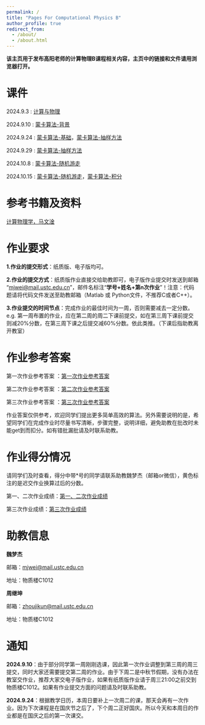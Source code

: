 ```yaml
---
permalink: /
title: "Pages For Computational Physics B"
author_profile: true
redirect_from: 
  - /about/
  - /about.html
---
```

**该主页用于发布高阳老师的计算物理B课程相关内容，主页中的链接和文件请用浏览器打开。**
  
课件
======
2024.9.3 : [计算与物理](http://zhoujikunn.github.io/files/计算与物理.pdf)

2024.9.10 : [蒙卡算法-背景](http://zhoujikunn.github.io/files/蒙卡算法-背景.pdf)

2024.9.24 : [蒙卡算法-基础](http://zhoujikunn.github.io/files/蒙卡算法：基础.pdf)，[蒙卡算法-抽样方法](http://zhoujikunn.github.io/files/蒙卡算法：抽样方法.pdf)

2024.9.29 : [蒙卡算法-抽样方法](http://zhoujikunn.github.io/files/蒙卡算法：抽样方法2.pdf)

2024.10.8 : [蒙卡算法-随机游走](http://zhoujikunn.github.io/files/蒙卡算法：随机游走.pdf)

2024.10.15 : [蒙卡算法-随机游走](http://zhoujikunn.github.io/files/蒙卡算法：随机游走2.pdf)，[蒙卡算法-积分](http://zhoujikunn.github.io/files/蒙卡算法：积分.pdf)

参考书籍及资料
======
[计算物理学，马文淦](http://zhoujikunn.github.io/files/计算物理学.pdf)
  
作业要求
=======
**1.作业的提交形式**：纸质版、电子版均可。

**2.作业的提交方式**：纸质版作业直接交给助教即可，电子版作业提交时发送到邮箱 “mjwei@mail.ustc.edu.cn”，邮件名标注“**学号+姓名+第n次作业**”！注意：代码题请将代码文件发送至助教邮箱（Matlab 或 Python文件，不推荐C或者C++）。

**3.作业提交的时间节点**：完成作业的最佳时间为一周，否则需要减去一定分数。e.g. 第一周布置的作业，应在第二周的周二下课前提交，如在第三周下课前提交则减20%分数，在第三周下课之后提交减60%分数。依此类推。（下课后指助教离开教室）
  
作业参考答案
======
第一次作业参考答案 ：[第一次作业参考答案](http://zhoujikunn.github.io/files/第一次作业参考答案.pdf)

第二次作业参考答案 ：[第二次作业参考答案](http://zhoujikunn.github.io/files/第二次作业参考答案.pdf)

第三次作业参考答案 ：[第三次作业参考答案](http://zhoujikunn.github.io/files/第三次作业参考答案.pdf)

作业答案仅供参考，欢迎同学们提出更多简单高效的算法。另外需要说明的是，希望同学们在完成作业时尽量书写清晰，步骤完整，说明详细，避免助教在批改时未能get到而扣分。如有错批漏批请及时联系助教。

作业得分情况
======
请同学们及时查看，得分中带*号的同学请联系助教魏梦杰（邮箱or微信），黄色标注的是迟交作业换算过后的分数。

第一、二次作业成绩：[第一、二次作业成绩](http://zhoujikunn.github.io/files/第一二次作业成绩.pdf)

第三次作业成绩：[第三次作业成绩](http://zhoujikunn.github.io/files/第三次作业成绩.pdf)

助教信息
======
**魏梦杰**

邮箱：mjwei@mail.ustc.edu.cn

地址：物质楼C1012
  
**周继坤**

邮箱：zhoujikun@mail.ustc.edu.cn

地址：物质楼C1012

通知
======
**2024.9.10**：由于部分同学第一周刚刚选课，因此第一次作业调整到第三周的周三提交，同时大家还需要提交第二周的作业。由于下周二是中秋节假期，没有办法在教室交作业，推荐大家交电子版作业，如果有纸质版作业请于周三21:00之前交到物质楼C1012。如果有作业提交方面的问题请及时联系助教。

**2024.9.24**：根据教学日历，本周日要补上一次周二的课，那天会再有一次作业。因为下次课程是在国庆节之后了，下个周二正好国庆。所以今天和本周日的作业都是在国庆之后的第一次课交。
